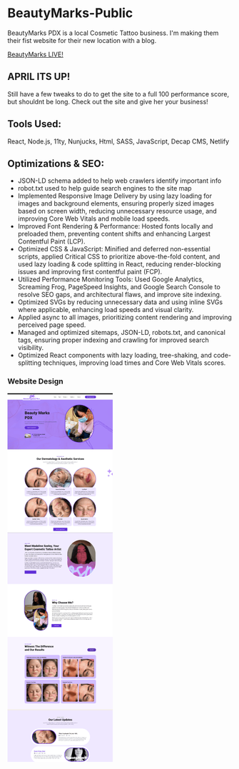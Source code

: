 # BeautyMarks-Public
BeautyMarks PDX is a local Cosmetic Tattoo business. I'm making them their fist website for their new location with a blog.

[BeautyMarks LIVE!](https://beautymarkspdx.com/)


## APRIL ITS UP!
Still have a few tweaks to do to get the site to a full 100 performance score, but shouldnt be long. Check out the site and give her your business! 

## Tools Used:
React, Node.js, 11ty, Nunjucks, Html, SASS, JavaScript, Decap CMS, Netlify

## Optimizations & SEO:
- JSON-LD schema added to help web crawlers identify important info
- robot.txt used to help guide search engines to the site map
- Implemented Responsive Image Delivery by using lazy loading for images and background elements, ensuring properly sized images based on screen width, reducing unnecessary resource usage, and improving Core Web Vitals and mobile load speeds.
- Improved Font Rendering & Performance: Hosted fonts locally and preloaded them, preventing content shifts and enhancing Largest Contentful Paint (LCP).
- Optimized CSS & JavaScript: Minified and deferred non-essential scripts, applied Critical CSS to prioritize above-the-fold content, and used lazy loading & code splitting in React, reducing render-blocking issues and improving first contentful paint (FCP).
- Utilized Performance Monitoring Tools: Used Google Analytics, Screaming Frog, PageSpeed Insights, and Google Search Console to resolve SEO gaps, and architectural flaws, and improve site indexing.
- Optimized SVGs by reducing unnecessary data and using inline SVGs where applicable, enhancing load speeds and visual clarity.
- Applied async  to all images, prioritizing content rendering and improving perceived page speed.
- Managed and optimized sitemaps, JSON-LD, robots.txt, and canonical tags, ensuring proper indexing and crawling for improved search visibility.
- Optimized React components with lazy loading, tree-shaking, and code-splitting techniques, improving load times and Core Web Vitals scores.


### Website Design
![Website Design](https://github.com/StewedDownSteve/BeautyMarks-Public/blob/main/BeautyMarksPDX-website-design.png)

